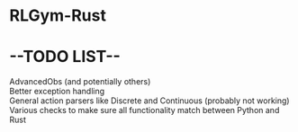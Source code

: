 # RLGym-Rust
# --TODO LIST--
AdvancedObs (and potentially others) <br />
Better exception handling <br />
General action parsers like Discrete and Continuous (probably not working) <br />
Various checks to make sure all functionality match between Python and Rust <br />
